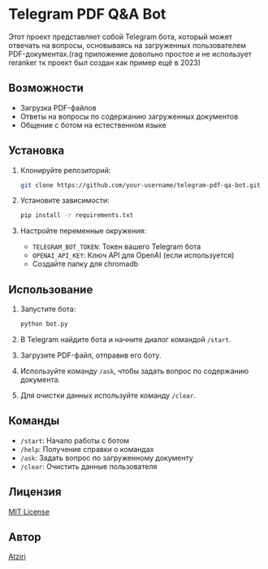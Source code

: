 # Telegram PDF Q&A Bot

Этот проект представляет собой Telegram бота, который может отвечать на вопросы, основываясь на загруженных пользователем PDF-документах.(rag приложение  довольно простое  и  не  использует  reranker тк  проект  был  создан  как  пример  ещё в  2023)

## Возможности

- Загрузка PDF-файлов
- Ответы на вопросы по содержанию загруженных документов
- Общение с ботом на естественном языке



## Установка

1. Клонируйте репозиторий:
   ```bash
   git clone https://github.com/your-username/telegram-pdf-qa-bot.git
   ```

2. Установите зависимости:
   ```bash
   pip install -r requirements.txt
   ```

3. Настройте переменные окружения:
   - `TELEGRAM_BOT_TOKEN`: Токен вашего Telegram бота
   - `OPENAI_API_KEY`: Ключ API для OpenAI (если используется)
   - Создайте  папку  для  chromadb

## Использование

1. Запустите бота:
   ```bash
   python bot.py
   ```

2. В Telegram найдите бота и начните диалог командой `/start`.

3. Загрузите PDF-файл, отправив его боту.

4. Используйте команду `/ask`, чтобы задать вопрос по содержанию документа.

5. Для очистки данных используйте команду `/clear`.

## Команды

- `/start`: Начало работы с ботом
- `/help`: Получение справки о командах
- `/ask`: Задать вопрос по загруженному документу
- `/clear`: Очистить данные пользователя

## Лицензия

[MIT License](LICENSE)

## Автор

[Atziri](https://t.me/assskelad)

